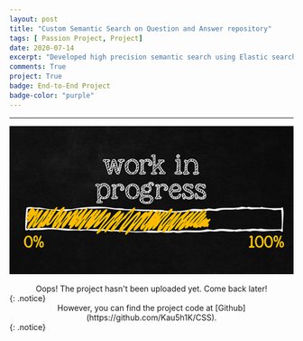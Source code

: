 ```yaml
---
layout: post
title: "Custom Semantic Search on Question and Answer repository"
tags: [ Passion Project, Project]
date: 2020-07-14
excerpt: "Developed high precision semantic search using Elastic search inverted indexing with BERT vectors and Universal Sentence Encoder transformer model (Tensorflow) on text corpus of Question-Answer repository and deployed using Docker."
comments: True
project: True
badge: End-to-End Project
badge-color: "purple"
---
```


---

![png](/assets/img/wip.jpg)
<center> Oops! The project hasn't been uploaded yet. Come back later! </center>
{: .notice}

<center> However, you can find the project code at [Github](https://github.com/Kau5h1K/CSS). </center>
{: .notice}
